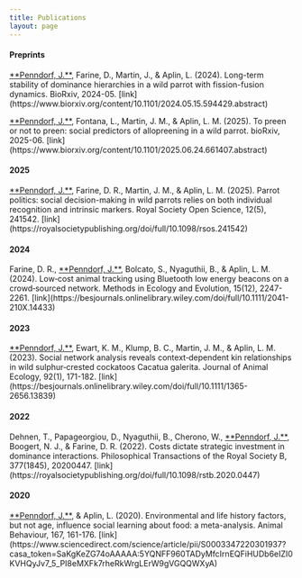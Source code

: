 ```yaml
---
title: Publications
layout: page
---
```


#### Preprints
<p align="left"><ins>**Penndorf, J.**</ins>, Farine, D., Martin, J., & Aplin, L. (2024). Long-term stability of dominance hierarchies in a wild parrot with fission-fusion dynamics. BioRxiv, 2024-05. [link](https://www.biorxiv.org/content/10.1101/2024.05.15.594429.abstract)</p>
<p align="left"><ins>**Penndorf, J.**</ins>, Fontana, L., Martin, J. M., & Aplin, L. M. (2025). To preen or not to preen: social predictors of allopreening in a wild parrot. bioRxiv, 2025-06. [link](https://www.biorxiv.org/content/10.1101/2025.06.24.661407.abstract)</p>


#### 2025
<p align="left"><ins>**Penndorf, J.**</ins>, Farine, D. R., Martin, J. M., & Aplin, L. M. (2025). Parrot politics: social decision-making in wild parrots relies on both individual recognition and intrinsic markers. Royal Society Open Science, 12(5), 241542. [link](https://royalsocietypublishing.org/doi/full/10.1098/rsos.241542)</p>
 
#### 2024
<p align="left">Farine, D. R., <ins>**Penndorf, J.**</ins>, Bolcato, S., Nyaguthii, B., & Aplin, L. M. (2024). Low‐cost animal tracking using Bluetooth low energy beacons on a crowd‐sourced network. Methods in Ecology and Evolution, 15(12), 2247-2261. [link](https://besjournals.onlinelibrary.wiley.com/doi/full/10.1111/2041-210X.14433)</p>

#### 2023
<p align="left"><ins>**Penndorf, J.**</ins>, Ewart, K. M., Klump, B. C., Martin, J. M., & Aplin, L. M. (2023). Social network analysis reveals context‐dependent kin relationships in wild sulphur‐crested cockatoos Cacatua galerita. Journal of Animal Ecology, 92(1), 171-182. [link](https://besjournals.onlinelibrary.wiley.com/doi/full/10.1111/1365-2656.13839)</p>

#### 2022
<p align="left">Dehnen, T., Papageorgiou, D., Nyaguthii, B., Cherono, W., <ins>**Penndorf, J.**</ins>, Boogert, N. J., & Farine, D. R. (2022). Costs dictate strategic investment in dominance interactions. Philosophical Transactions of the Royal Society B, 377(1845), 20200447. [link](https://royalsocietypublishing.org/doi/full/10.1098/rstb.2020.0447)</p>

#### 2020
<p align="left"><ins>**Penndorf, J.**</ins>, & Aplin, L. (2020). Environmental and life history factors, but not age, influence social learning about food: a meta-analysis. Animal Behaviour, 167, 161-176. [link](https://www.sciencedirect.com/science/article/pii/S0003347220301937?casa_token=SaKgKeZG74oAAAAA:5YQNFF960TADyMfcIrnEQFiHUDb6eIZI0KVHQyJv7_5_PI8eMXFk7rheRkWrgLErW9gVGQQWXyA)</p>
